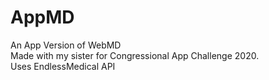# AppMD
An App Version of WebMD<br>
Made with my sister for Congressional App Challenge 2020.<br>
Uses EndlessMedical API
